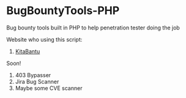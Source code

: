 # BugBountyTools-PHP
Bug bounty tools built in PHP to help penetration tester doing the job

Website who using this script:
1. [KitaBantu](https://kitabantu.co.id/tools/)

Soon!
1. 403 Bypasser
2. Jira Bug Scanner
3. Maybe some CVE scanner
